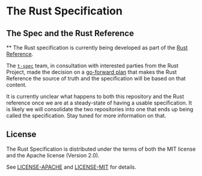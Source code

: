 # The Rust Specification

## The Spec and the Rust Reference

** The Rust specification is currently being developed as part of the [Rust Reference](https://github.com/rust-lang/reference).

The [`t-spec`](https://www.rust-lang.org/governance/teams/lang#team-spec) team, in consultation with interested parties from the Rust Project, made the decision on a [go-forward plan](https://hackmd.io/d-8LXh2NTASg7NF-zmZqNA?both#Review-go-forward-plan) that makes the Rust Reference the source of truth and the specification will be based on that content. 

It is currently unclear what happens to both this repository and the Rust reference once we are at a steady-state of having a usable specification. It is likely we will consolidate the two repositories into one that ends up being called the specification. Stay tuned for more information on that.

## License

The Rust Specification is distributed under the terms of both the MIT license and the Apache license (Version 2.0).

See [LICENSE-APACHE](LICENSE-APACHE) and [LICENSE-MIT](LICENSE-MIT) for details.
